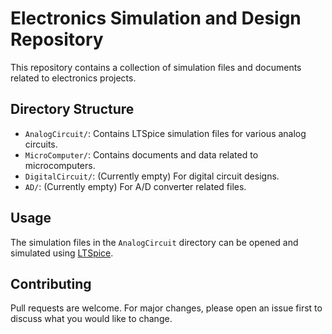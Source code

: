 # Electronics Simulation and Design Repository

This repository contains a collection of simulation files and documents related to electronics projects.

## Directory Structure

*   `AnalogCircuit/`: Contains LTSpice simulation files for various analog circuits.
*   `MicroComputer/`: Contains documents and data related to microcomputers.
*   `DigitalCircuit/`: (Currently empty) For digital circuit designs.
*   `AD/`: (Currently empty) For A/D converter related files.

## Usage

The simulation files in the `AnalogCircuit` directory can be opened and simulated using [LTSpice](https://www.analog.com/en/design-center/design-tools-and-calculators/ltspice-simulator.html).

## Contributing

Pull requests are welcome. For major changes, please open an issue first to discuss what you would like to change.